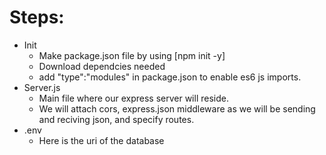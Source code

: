 # Steps:
- Init
    - Make package.json file by using [npm init -y]
    - Download dependcies needed 
    - add "type":"modules" in package.json to enable es6 js imports.
- Server.js
    - Main file where our express server will reside.
    - We will attach cors, express.json middleware as we will be sending and reciving json, and specify routes.
- .env
    - Here is the uri of the database 